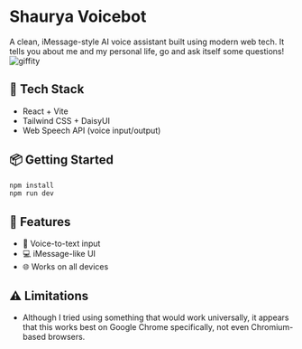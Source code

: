 # Shaurya Voicebot

A clean, iMessage-style AI voice assistant built using modern web tech. It tells you about me and my personal life, go and ask itself some questions!
![giffity](https://github.com/user-attachments/assets/afdb8bfc-846d-4155-abe3-6258d2937a97)


## 🚀 Tech Stack
- React + Vite
- Tailwind CSS + DaisyUI
- Web Speech API (voice input/output)
  
## 📦 Getting Started

```bash
npm install
npm run dev
```

## 🔧 Features
- 🎤 Voice-to-text input
- 💻 iMessage-like UI
- 🌐 Works on all devices

## ⚠ Limitations
- Although I tried using something that would work universally, it appears that this works best on Google Chrome specifically, not even Chromium-based browsers.
